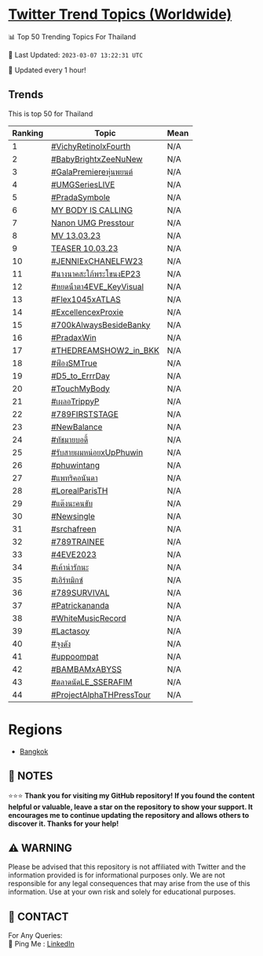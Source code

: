 [Twitter Trend Topics (Worldwide)](https://github.com/ErcinDedeoglu/Twitter-Trend-Topics)
==========


📊 Top 50 Trending Topics For Thailand

📆 Last Updated: `2023-03-07 13:22:31 UTC`

🔧 Updated every 1 hour!


## Trends

This is top 50 for Thailand

| Ranking | Topic | Mean |
| ------- | ------------ | ------------ |
| 1 | [#VichyRetinolxFourth](http://twitter.com/search?q=%23VichyRetinolxFourth) | N/A |
| 2 | [#BabyBrightxZeeNuNew](http://twitter.com/search?q=%23BabyBrightxZeeNuNew) | N/A |
| 3 | [#GalaPremiereหุ่นพยนต์](http://twitter.com/search?q=%23GalaPremiere%e0%b8%ab%e0%b8%b8%e0%b9%88%e0%b8%99%e0%b8%9e%e0%b8%a2%e0%b8%99%e0%b8%95%e0%b9%8c) | N/A |
| 4 | [#UMGSeriesLIVE](http://twitter.com/search?q=%23UMGSeriesLIVE) | N/A |
| 5 | [#PradaSymbole](http://twitter.com/search?q=%23PradaSymbole) | N/A |
| 6 | [MY BODY IS CALLING](http://twitter.com/search?q=MY+BODY+IS+CALLING) | N/A |
| 7 | [Nanon UMG Presstour](http://twitter.com/search?q=Nanon+UMG+Presstour) | N/A |
| 8 | [MV 13.03.23](http://twitter.com/search?q=MV+13.03.23) | N/A |
| 9 | [TEASER 10.03.23](http://twitter.com/search?q=TEASER+10.03.23) | N/A |
| 10 | [#JENNIExCHANELFW23](http://twitter.com/search?q=%23JENNIExCHANELFW23) | N/A |
| 11 | [#นางนาคสะใภ้พระโขนงEP23](http://twitter.com/search?q=%23%e0%b8%99%e0%b8%b2%e0%b8%87%e0%b8%99%e0%b8%b2%e0%b8%84%e0%b8%aa%e0%b8%b0%e0%b9%83%e0%b8%a0%e0%b9%89%e0%b8%9e%e0%b8%a3%e0%b8%b0%e0%b9%82%e0%b8%82%e0%b8%99%e0%b8%87EP23) | N/A |
| 12 | [#หยดน้ําตา4EVE_KeyVisual](http://twitter.com/search?q=%23%e0%b8%ab%e0%b8%a2%e0%b8%94%e0%b8%99%e0%b9%89%e0%b9%8d%e0%b8%b2%e0%b8%95%e0%b8%b24EVE_KeyVisual) | N/A |
| 13 | [#Flex1045xATLAS](http://twitter.com/search?q=%23Flex1045xATLAS) | N/A |
| 14 | [#ExcellencexProxie](http://twitter.com/search?q=%23ExcellencexProxie) | N/A |
| 15 | [#700kAlwaysBesideBanky](http://twitter.com/search?q=%23700kAlwaysBesideBanky) | N/A |
| 16 | [#PradaxWin](http://twitter.com/search?q=%23PradaxWin) | N/A |
| 17 | [#THEDREAMSHOW2_in_BKK](http://twitter.com/search?q=%23THEDREAMSHOW2_in_BKK) | N/A |
| 18 | [#ฟ้องSMTrue](http://twitter.com/search?q=%23%e0%b8%9f%e0%b9%89%e0%b8%ad%e0%b8%87SMTrue) | N/A |
| 19 | [#D5_to_ErrrDay](http://twitter.com/search?q=%23D5_to_ErrrDay) | N/A |
| 20 | [#TouchMyBody](http://twitter.com/search?q=%23TouchMyBody) | N/A |
| 21 | [#เผลอTrippyP](http://twitter.com/search?q=%23%e0%b9%80%e0%b8%9c%e0%b8%a5%e0%b8%adTrippyP) | N/A |
| 22 | [#789FIRSTSTAGE](http://twitter.com/search?q=%23789FIRSTSTAGE) | N/A |
| 23 | [#NewBalance](http://twitter.com/search?q=%23NewBalance) | N/A |
| 24 | [#ทัชมายบอดี้](http://twitter.com/search?q=%23%e0%b8%97%e0%b8%b1%e0%b8%8a%e0%b8%a1%e0%b8%b2%e0%b8%a2%e0%b8%9a%e0%b8%ad%e0%b8%94%e0%b8%b5%e0%b9%89) | N/A |
| 25 | [#รับสายผมหน่อยxUpPhuwin](http://twitter.com/search?q=%23%e0%b8%a3%e0%b8%b1%e0%b8%9a%e0%b8%aa%e0%b8%b2%e0%b8%a2%e0%b8%9c%e0%b8%a1%e0%b8%ab%e0%b8%99%e0%b9%88%e0%b8%ad%e0%b8%a2xUpPhuwin) | N/A |
| 26 | [#phuwintang](http://twitter.com/search?q=%23phuwintang) | N/A |
| 27 | [#แพทริคอนันดา](http://twitter.com/search?q=%23%e0%b9%81%e0%b8%9e%e0%b8%97%e0%b8%a3%e0%b8%b4%e0%b8%84%e0%b8%ad%e0%b8%99%e0%b8%b1%e0%b8%99%e0%b8%94%e0%b8%b2) | N/A |
| 28 | [#LorealParisTH](http://twitter.com/search?q=%23LorealParisTH) | N/A |
| 29 | [#แต๊งนะคนขับ](http://twitter.com/search?q=%23%e0%b9%81%e0%b8%95%e0%b9%8a%e0%b8%87%e0%b8%99%e0%b8%b0%e0%b8%84%e0%b8%99%e0%b8%82%e0%b8%b1%e0%b8%9a) | N/A |
| 30 | [#Newsingle](http://twitter.com/search?q=%23Newsingle) | N/A |
| 31 | [#srchafreen](http://twitter.com/search?q=%23srchafreen) | N/A |
| 32 | [#789TRAINEE](http://twitter.com/search?q=%23789TRAINEE) | N/A |
| 33 | [#4EVE2023](http://twitter.com/search?q=%234EVE2023) | N/A |
| 34 | [#เค้าน่ารักนะ](http://twitter.com/search?q=%23%e0%b9%80%e0%b8%84%e0%b9%89%e0%b8%b2%e0%b8%99%e0%b9%88%e0%b8%b2%e0%b8%a3%e0%b8%b1%e0%b8%81%e0%b8%99%e0%b8%b0) | N/A |
| 35 | [#เอิร์ทมิกซ์](http://twitter.com/search?q=%23%e0%b9%80%e0%b8%ad%e0%b8%b4%e0%b8%a3%e0%b9%8c%e0%b8%97%e0%b8%a1%e0%b8%b4%e0%b8%81%e0%b8%8b%e0%b9%8c) | N/A |
| 36 | [#789SURVIVAL](http://twitter.com/search?q=%23789SURVIVAL) | N/A |
| 37 | [#Patrickananda](http://twitter.com/search?q=%23Patrickananda) | N/A |
| 38 | [#WhiteMusicRecord](http://twitter.com/search?q=%23WhiteMusicRecord) | N/A |
| 39 | [#Lactasoy](http://twitter.com/search?q=%23Lactasoy) | N/A |
| 40 | [#จุงดัง](http://twitter.com/search?q=%23%e0%b8%88%e0%b8%b8%e0%b8%87%e0%b8%94%e0%b8%b1%e0%b8%87) | N/A |
| 41 | [#uppoompat](http://twitter.com/search?q=%23uppoompat) | N/A |
| 42 | [#BAMBAMxABYSS](http://twitter.com/search?q=%23BAMBAMxABYSS) | N/A |
| 43 | [#ตลาดนัดLE_SSERAFIM](http://twitter.com/search?q=%23%e0%b8%95%e0%b8%a5%e0%b8%b2%e0%b8%94%e0%b8%99%e0%b8%b1%e0%b8%94LE_SSERAFIM) | N/A |
| 44 | [#ProjectAlphaTHPressTour](http://twitter.com/search?q=%23ProjectAlphaTHPressTour) | N/A |



# Regions

* [Bangkok](</Thailand/Bangkok.md>)



## 📝 NOTES

⭐⭐⭐ **Thank you for visiting my GitHub repository! If you found the content helpful or valuable, leave a star on the repository to show your support. It encourages me to continue updating the repository and allows others to discover it. Thanks for your help!**


## ⚠️ WARNING

Please be advised that this repository is not affiliated with Twitter and the information provided is for informational purposes only. We are not responsible for any legal consequences that may arise from the use of this information. Use at your own risk and solely for educational purposes.


## 📨 CONTACT

 For Any Queries:  
            🏓 Ping Me : [LinkedIn](https://www.linkedin.com/in/ercindedeoglu/)
